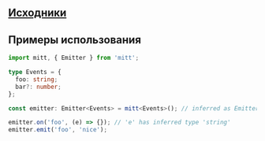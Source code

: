 ## [Исходники](https://www.npmjs.com/package/mitt)

## Примеры использования

```ts
import mitt, { Emitter } from 'mitt';

type Events = {
  foo: string;
  bar?: number;
};

const emitter: Emitter<Events> = mitt<Events>(); // inferred as Emitter<Events>

emitter.on('foo', (e) => {}); // 'e' has inferred type 'string'
emitter.emit('foo', 'nice');
```